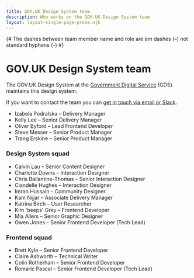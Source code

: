 ```yaml
---
title: GOV.UK Design System team
description: Who works on the GOV.UK Design System team
layout: layout-single-page-prose.njk
---
```


{# The dashes between team member name and role are em dashes (–) not standard hyphens (-) #}

# GOV.UK Design System team

The GOV.UK Design System at the [Government Digital Service](https://www.gov.uk/government/organisations/government-digital-service) (GDS) maintains this design system.

If you want to contact the team you can [get in touch via email or Slack](/get-in-touch/).

- Izabela Podralska – Delivery Manager
- Kelly Lee – Senior Delivery Manager
- Oliver Byford – Lead Frontend Developer
- Steve Messer – Senior Product Manager
- Trang Erskine – Senior Product Manager

### Design System squad

- Calvin Lau – Senior Content Designer
- Charlotte Downs – Interaction Designer
- Chris Ballantine-Thomas – Senior Interaction Designer
- Ciandelle Hughes – Interaction Designer
- Imran Hussain – Community Designer
- Kam Nijjar – Associate Delivery Manager
- Katrina Birch – User Researcher
- Kim 'beeps' Grey – Frontend Developer
- Mia Allers – Senior Graphic Designer  
- Owen Jones – Senior Frontend Developer (Tech Lead)

### Frontend squad

- Brett Kyle – Senior Frontend Developer
- Claire Ashworth – Technical Writer
- Colin Rotherham – Senior Frontend Developer
- Romaric Pascal – Senior Frontend Developer (Tech Lead)
